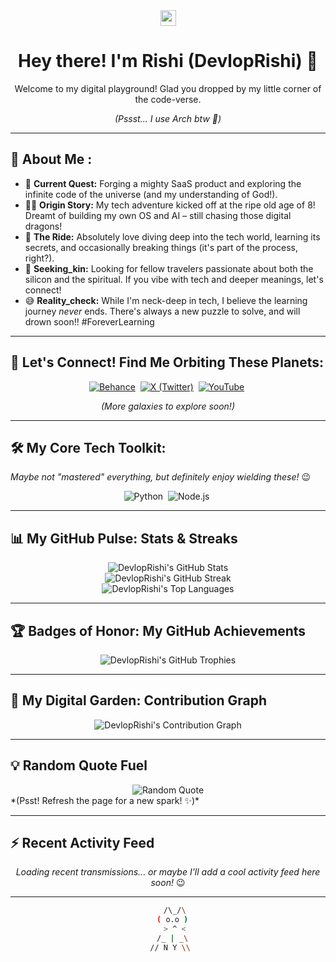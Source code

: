 <div align="center">
  <img src="https://media.giphy.com/media/hvRJCLFzcasrR4ia7z/giphy.gif" width="25px">
  <h1> Hey there! I'm Rishi (DevlopRishi) 👋 </h1>
  <p>Welcome to my digital playground! Glad you dropped by my little corner of the code-verse.</p>
  <p><i>(Pssst... I use Arch btw 🐧)</i></p>
</div>

---

## 🚀 About Me :

*   🌱 **Current Quest:** Forging a mighty SaaS product and exploring the infinite code of the universe (and my understanding of God!).
*   🧑‍💻 **Origin Story:** My tech adventure kicked off at the ripe old age of 8! Dreamt of building my own OS and AI – still chasing those digital dragons!
*   🎢 **The Ride:** Absolutely love diving deep into the tech world, learning its secrets, and occasionally breaking things (it's part of the process, right?).
*   🤝 **Seeking_kin:** Looking for fellow travelers passionate about both the silicon and the spiritual. If you vibe with tech and deeper meanings, let's connect!
*   😅 **Reality_check:** While I'm neck-deep in tech, I believe the learning journey *never* ends. There's always a new puzzle to solve, and will drown soon!! #ForeverLearning

---

## 🔗 Let's Connect! Find Me Orbiting These Planets:

<div align="center">
  <a href="https://behance.net/rishigavel7c29" target="_blank" rel="noopener noreferrer"><img src="https://img.shields.io/badge/Behance-1769ff?style=for-the-badge&logo=behance&logoColor=white" alt="Behance"/></a> 
  <a href="https://x.com/imtitled_" target="_blank" rel="noopener noreferrer"><img src="https://img.shields.io/badge/X_(Twitter)-000000?style=for-the-badge&logo=x&logoColor=white" alt="X (Twitter)"/></a> 
  <a href="https://youtube.com/@@Imtitled" target="_blank" rel="noopener noreferrer"><img src="https://img.shields.io/badge/YouTube-FF0000?style=for-the-badge&logo=youtube&logoColor=white" alt="YouTube"/></a> 
  <!-- Add more links using a similar format! Maybe LinkedIn? -->
  <!-- Example: <a href="YOUR_LINKEDIN_URL" target="_blank" rel="noopener noreferrer"><img src="https://img.shields.io/badge/LinkedIn-0A66C2?style=for-the-badge&logo=linkedin&logoColor=white" alt="LinkedIn"/></a>  -->
</div>
<p align="center"><i>(More galaxies to explore soon!)</i></p>

---

## 🛠️ My Core Tech Toolkit:

*Maybe not "mastered" everything, but definitely enjoy wielding these!* 😉

<p align="center">
  <img alt="Python" src="https://img.shields.io/badge/Python-3776AB?style=for-the-badge&logo=python&logoColor=white"/> 
  <img alt="Node.js" src="https://img.shields.io/badge/Node.js-339933?style=for-the-badge&logo=nodedotjs&logoColor=white"/> 
</p>

---

## 📊 My GitHub Pulse: Stats & Streaks

<div align="center">
  <img src="https://github-readme-stats.vercel.app/api?username=DevlopRishi&theme=neon&hide_border=true&include_all_commits=false&count_private=false" alt="DevlopRishi's GitHub Stats" />
  <br/>
  <img src="https://github-readme-streak-stats.herokuapp.com/?user=DevlopRishi&theme=neon&hide_border=true" alt="DevlopRishi's GitHub Streak" />
  <br/>
  <img src="https://github-readme-stats.vercel.app/api/top-langs/?username=DevlopRishi&theme=neon&hide_border=true&include_all_commits=true&count_private=true&layout=compact" alt="DevlopRishi's Top Languages" />
</div>
<!-- You can change the theme= value to others like dracula, tokyonight, dark, radical, merko, gruvbox, etc. -->

---

## 🏆 Badges of Honor: My GitHub Achievements

<div align="center">
  <img src="https://github-profile-trophy.vercel.app/?username=DevlopRishi&theme=radical&no-frame=false&no-bg=true&margin-w=4" alt="DevlopRishi's GitHub Trophies" />
</div>
<!-- Trophy themes: flat, onedark, gruvbox, dracula, radical, merko, buuuu, nightowl, nord, etc. -->

---

## 🌳 My Digital Garden: Contribution Graph

<div align="center">
  <!-- Using the Vercel hosted version, often more reliable -->
  <img src="https://github-readme-activity-graph.vercel.app/graph?username=DevlopRishi&theme=dracula&hide_border=true&area=true" alt="DevlopRishi's Contribution Graph" />
</div>
<!-- Graph themes: dracula, github, github_dark, gruvbox, light, dark, minimalist, etc. -->

---

## 💡 Random Quote Fuel

<div align="center">
  <img src="https://quotes-github-readme.vercel.app/api?type=horizontal&theme=dark" alt="Random Quote" />
</div>
*(Psst! Refresh the page for a new spark! ✨)*

---

## ⚡ Recent Activity Feed

<div align="center">
  <!-- This is a placeholder. You can replace it with a dynamic activity generator -->
  <!-- Example using github-profile-summary-cards: -->
  <!-- <img src="https://github-profile-summary-cards.vercel.app/api/cards/profile-details?username=DevlopRishi&theme=neon" alt="Profile Summary Card"/> -->
  <p><i>Loading recent transmissions... or maybe I'll add a cool activity feed here soon!</i> 😉</p>
</div>

---

<div align="center">

```bash
   /\_/\
  ( o.o )
   > ^ <
  /_ | _\
 // N Y \\
```